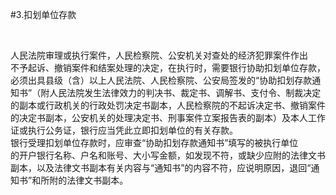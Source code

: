 #3.扣划单位存款
<p>&nbsp;</p>
    <p>人民法院审理或执行案件，人民检察院、公安机关对查处的经济犯罪案件作出<br />
      不予起诉、撤销案件和结案处理的决定，在执行时，需要银行协助扣划单位存款，<br />
      必须出具县级（含）以上人民法院、人民检察院、公安局签发的“协助扣划存款通<br />
      知书”（附人民法院发生法律效力的判决书、裁定书、调解书、支付令、制裁决定<br />
      的副本或行政机关的行政处罚决定书副本，人民检察院的不起诉决定书、撤销案件<br />
      的决定书副本，公安机关的处理决定书、刑事案件立案报告表的副本）及本人工作<br />
      证或执行公务证，银行应当凭此立即扣划单位的有关存款。<br />
      银行受理扣划单位存款时，应审查“协助扣划存款通知书”填写的被执行单位<br />
      的开户银行名称、户名和账号、大小写金额，如发现不符，或缺少应附的法律文书<br />
      副本，以及法律文书副本有关内容与“通知书”的内容不符，应说明原因，退回“通<br />
    知书”和所附的法律文书副本。</p>